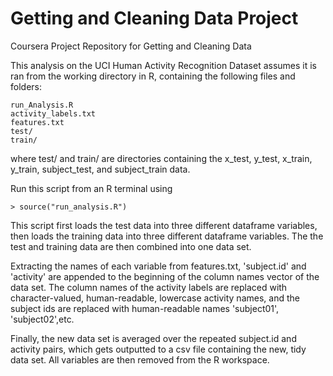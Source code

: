 # Getting and Cleaning Data Project
Coursera Project Repository for Getting and Cleaning Data

This analysis on the UCI Human Activity Recognition Dataset assumes it is ran
from the working directory in R, containing the following files and folders:

    run_Analysis.R
    activity_labels.txt
    features.txt
    test/
    train/

where test/ and train/ are directories containing the x_test, y_test, 
x_train, y_train, subject_test, and subject_train data.

Run this script from an R terminal using

    > source("run_analysis.R")

This script first loads the test data into three different dataframe variables,
then loads the training data into three different dataframe variables. The
the test and training data are then combined into one data set.

Extracting the names of each variable from features.txt, 'subject.id' and
'activity' are appended to the beginning of the column names vector of the data
set. The column names of the activity labels are replaced with character-valued,
human-readable, lowercase activity names, and the subject ids are replaced with
human-readable names 'subject01', 'subject02',etc.

Finally, the new data set is averaged over the repeated subject.id and activity
pairs, which gets outputted to a csv file containing the new, tidy data set. All
variables are then removed from the R workspace.
